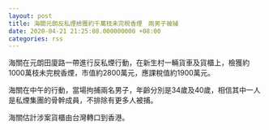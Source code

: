 ```yaml
---
layout: post
title: 海關元朗反私煙檢獲約千萬枝未完稅香煙　兩男子被捕
date: 2020-04-21 21:25:08.000000000 +08:00
categories: rss
---
```


海關在元朗田廈路一帶進行反私煙行動，在新生村一輛貨車及貨櫃上，檢獲約1000萬枝未完稅香煙，市值約2800萬元，應課稅值約1900萬元。

海關在中午的行動，當場拘捕兩名男子，年齡分別是34歲及40歲，相信其中一人是私煙集團的骨幹成員，不排除有更多人被捕。

海關估計涉案貨櫃由台灣轉口到香港。
